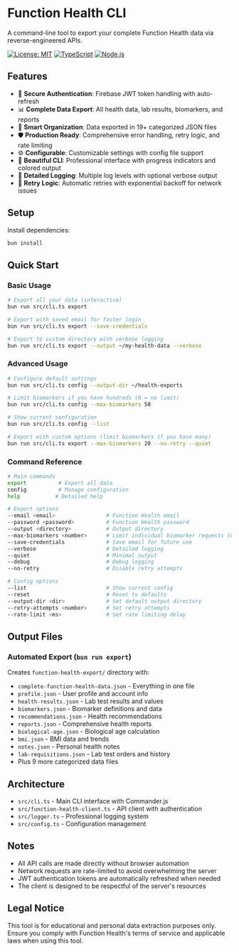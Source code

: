 # Function Health CLI

A command-line tool to export your complete Function Health data via reverse-engineered APIs.

[![License: MIT](https://img.shields.io/badge/License-MIT-yellow.svg)](https://opensource.org/licenses/MIT)
[![TypeScript](https://img.shields.io/badge/TypeScript-5.0+-blue)](https://www.typescriptlang.org/)
[![Node.js](https://img.shields.io/badge/Node.js-18+-green)](https://nodejs.org/)

## Features

- 🔐 **Secure Authentication**: Firebase JWT token handling with auto-refresh
- 📊 **Complete Data Export**: All health data, lab results, biomarkers, and reports
- 🎯 **Smart Organization**: Data exported in 19+ categorized JSON files
- 🛡️ **Production Ready**: Comprehensive error handling, retry logic, and rate limiting
- ⚙️ **Configurable**: Customizable settings with config file support
- 🎨 **Beautiful CLI**: Professional interface with progress indicators and colored output
- 📝 **Detailed Logging**: Multiple log levels with optional verbose output
- 🔄 **Retry Logic**: Automatic retries with exponential backoff for network issues

## Setup

Install dependencies:
```bash
bun install
```

## Quick Start

### Basic Usage
```bash
# Export all your data (interactive)
bun run src/cli.ts export

# Export with saved email for faster login
bun run src/cli.ts export --save-credentials

# Export to custom directory with verbose logging
bun run src/cli.ts export --output ~/my-health-data --verbose
```

### Advanced Usage
```bash
# Configure default settings  
bun run src/cli.ts config --output-dir ~/health-exports

# Limit biomarkers if you have hundreds (0 = no limit)
bun run src/cli.ts config --max-biomarkers 50

# Show current configuration
bun run src/cli.ts config --list

# Export with custom options (limit biomarkers if you have many)
bun run src/cli.ts export --max-biomarkers 20 --no-retry --quiet
```

### Command Reference
```bash
# Main commands
export          # Export all data
config          # Manage configuration  
help           # Detailed help

# Export options
--email <email>                # Function Health email
--password <password>          # Function Health password  
--output <directory>           # Output directory
--max-biomarkers <number>      # Limit individual biomarker requests (0 = no limit)
--save-credentials             # Save email for future use
--verbose                      # Detailed logging
--quiet                        # Minimal output
--debug                        # Debug logging
--no-retry                     # Disable retry attempts

# Config options  
--list                         # Show current config
--reset                        # Reset to defaults
--output-dir <dir>             # Set default output directory
--retry-attempts <number>      # Set retry attempts
--rate-limit <ms>              # Set rate limiting delay
```

## Output Files

### Automated Export (`bun run export`)
Creates `function-health-export/` directory with:
- `complete-function-health-data.json` - Everything in one file
- `profile.json` - User profile and account info
- `health-results.json` - Lab test results and values
- `biomarkers.json` - Biomarker definitions and data
- `recommendations.json` - Health recommendations
- `reports.json` - Comprehensive health reports
- `biological-age.json` - Biological age calculation
- `bmi.json` - BMI data and trends
- `notes.json` - Personal health notes
- `lab-requisitions.json` - Lab test orders and history
- Plus 9 more categorized data files


## Architecture

- `src/cli.ts` - Main CLI interface with Commander.js
- `src/function-health-client.ts` - API client with authentication
- `src/logger.ts` - Professional logging system
- `src/config.ts` - Configuration management

## Notes

- All API calls are made directly without browser automation
- Network requests are rate-limited to avoid overwhelming the server
- JWT authentication tokens are automatically refreshed when needed
- The client is designed to be respectful of the server's resources

## Legal Notice

This tool is for educational and personal data extraction purposes only. Ensure you comply with Function Health's terms of service and applicable laws when using this tool.
